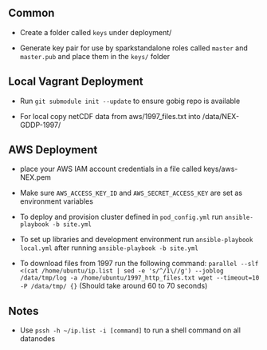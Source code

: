 ## Common

- Create a folder called ```keys``` under deployment/

- Generate key pair for use by sparkstandalone roles called ```master``` and ```master.pub``` and place them in the ```keys/``` folder

## Local Vagrant Deployment

- Run ```git submodule init --update``` to ensure gobig repo is available

- For local copy netCDF data from aws/1997_files.txt into /data/NEX-GDDP-1997/

## AWS Deployment

- place your AWS IAM account credentials in a file called keys/aws-NEX.pem

- Make sure ```AWS_ACCESS_KEY_ID``` and ```AWS_SECRET_ACCESS_KEY``` are set as environment variables


- To deploy and provision cluster defined in ```pod_config.yml```  run ```ansible-playbook -b site.yml```

- To set up libraries and development environment run ```ansible-playbook local.yml``` after running ```ansible-playbook -b site.yml```

- To download files from 1997 run the following command:
  ```parallel --slf <(cat /home/ubuntu/ip.list | sed -e 's/^/1\//g') --joblog /data/tmp/log -a /home/ubuntu/1997_http_files.txt wget --timeout=10 -P /data/tmp/ {}```
  (Should take around 60 to 70 seconds)



## Notes

- Use ```pssh -h ~/ip.list -i [command]``` to run a shell command on all datanodes
